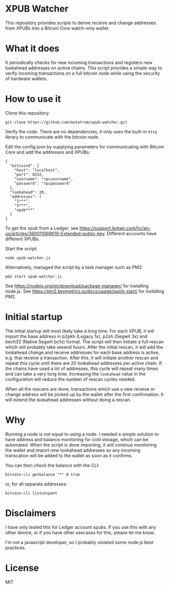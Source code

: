 # XPUB Watcher

This repository provides scripts to derive receive and change addresses from XPUBs into a Bitcoin Core watch-only wallet.

# What it does

It periodically checks for new incoming transactions and registers new lookahead addresses on active chains. This script provides a simple way to verify incoming transactions on a full bitcoin node while using the security of hardware wallets.

# How to use it

Clone this repository:
```
git clone https://github.com/mutatrum/xpub-watcher.git
```

Verify the code. There are no dependencies, it only uses the built-in `http` library to communicate with the bitcoin node.

Edit the config.json by supplying parameters for communicating with Bitcoin Core and add the addresses and XPUBs:

```
{
  "bitcoind": {
    "host": "localhost",
    "port": 8332,
    "username": "rpcusername",
    "password": "rpcpassword"
  },
  "lookahead": 20,
  "addresses": [
    "1***",
    "3***",
    "xpub***"
  ]
}
```

To get the xpub from a Ledger, see https://support.ledger.com/hc/en-us/articles/360011069619-Extended-public-key. Different accounts have different XPUBs.

Start the script:
```
node xpub-watcher.js
```

Alternatively, managed the script by a task manager such as PM2:
```
pm2 start xpub-watcher.js
```

See https://nodejs.org/en/download/package-manager/ for installing node.js.
See https://pm2.keymetrics.io/docs/usage/quick-start/ for installing PM2.

# Initial startup

The initial startup will most likely take a long time. For each XPUB, it will import the base address in p2pkh (Legacy 1x), p2sh (Segwit 3x) and bech32 (Native Segwit bc1x) format. The script will then initiate a full rescan which will probably take several hours. After the initial rescan, it will add the lookahead change and receive addresses for each base address is active, e.g. that receive a transaction. After this, it will initiate another rescan and repeat this cycle until there are 20 lookahead addresses per active chain. If the chains have used a lot of addresses, this cycle will repeat many times and can take a very long time. Increasing the `lookahead` value in the configuration will reduce the number of rescan cycles needed.

When all the rescans are done, transactions which use a new receive or change address will be picked up by the wallet after the first confirmation. It will extend the lookahead addresses without doing a rescan.

# Why

Running a node is not equal to using a node. I needed a simple solution to have address and balance monitoring for cold storage, which can be automated. When the script is done importing, it will continue monitoring the wallet and import new lookahead addresses so any incoming transcation will be added to the wallet as soon as it confirms.

You can then check the balance with the CLI:
```
bitcoin-cli getbalance "*" 0 true
```
or, for all separate addresses:
```
bitcoin-cli listunspent
```

# Disclaimers

I have only tested this for Ledger account xpubs. If you use this with any other device, or if you have other usecases for this, please let me know.

I'm not a javascript developer, so I probably violated some node.js best practices.

# License

MIT